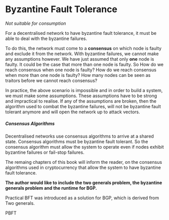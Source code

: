 # Byzantine Fault Tolerance

_Not suitable for consumption_

For a decentralised network to have byzantine fault tolerance, it must be able to deal with the byzantine failures.

To do this, the network must come to a **consensus** on which node is faulty and exclude it from the network. With byzantine failures, we cannot make any assumptions however. We have just assumed that only **one** node is faulty. It could be the case that more than one node is faulty. So How do we reach consensus when one node is faulty? How do we reach consensus when more than one node is faulty? How many nodes can be seen as traitors before we cannot reach consensus?

In practice, the above scenario is impossible and in order to build a system, we must make some assumptions. These assumptions have to be strong and impractical to realise. If any of the assumptions are broken, then the algorithm used to combat the byzantine failures, will not be byzantine fault tolerant anymore and will open the network up to attack vectors.

##### Consensus Algorithms

Decentralised networks use consensus algorithms to arrive at a shared state. Consensus algorithms must be byzantine fault tolerant. So the consensus algorithm must allow the system to operate even if nodes exhibit byzantine failures or fail-stop failures.



The remaing chapters of this book will inform the reader, on the consensus algorithms used in cryptocurrency that allow the system to have byzantine fault tolerance.

**The author would like to include the two generals problem, the byzantine generals problem and the runtime for BGP.**

Practical BFT was introduced as a solution for BGP, which is derived from Two generals.

PBFT

